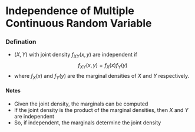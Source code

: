 # Independence of Multiple Continuous Random Variable
### Defination
- $(X,Y)$ with joint density $f_{XY}(x,y)$ are independent if
  $$f_{XY}(x,y) = f_X(x) f_Y(y)$$
- where $f_X(x)$ and $f_Y(y)$ are the marginal densities of $X$ and $Y$ respectively.
#### Notes
- Given the joint density, the marginals can be computed
- If the joint density is the product of the marginal densities, then $X$ and $Y$ are independent
- So, if independent, the marginals determine the joint density